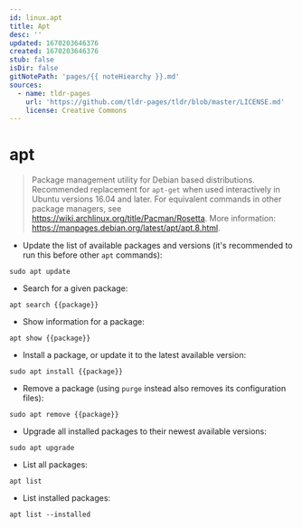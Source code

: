 ```yaml
---
id: linux.apt
title: Apt
desc: ''
updated: 1670203646376
created: 1670203646376
stub: false
isDir: false
gitNotePath: 'pages/{{ noteHiearchy }}.md'
sources:
  - name: tldr-pages
    url: 'https://github.com/tldr-pages/tldr/blob/master/LICENSE.md'
    license: Creative Commons
---
```

# apt

> Package management utility for Debian based distributions.
> Recommended replacement for `apt-get` when used interactively in Ubuntu versions 16.04 and later.
> For equivalent commands in other package managers, see <https://wiki.archlinux.org/title/Pacman/Rosetta>.
> More information: <https://manpages.debian.org/latest/apt/apt.8.html>.

- Update the list of available packages and versions (it's recommended to run this before other `apt` commands):

`sudo apt update`

- Search for a given package:

`apt search {{package}}`

- Show information for a package:

`apt show {{package}}`

- Install a package, or update it to the latest available version:

`sudo apt install {{package}}`

- Remove a package (using `purge` instead also removes its configuration files):

`sudo apt remove {{package}}`

- Upgrade all installed packages to their newest available versions:

`sudo apt upgrade`

- List all packages:

`apt list`

- List installed packages:

`apt list --installed`

